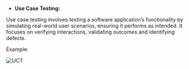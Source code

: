 ﻿- **Use Case Testing:**

Use case testing involves testing a software application’s functionality by simulating real-world user scenarios, ensuring it performs as intended. It focuses on verifying interactions, validating outcomes and identifying defects.  

Example:

![UCT](https://github.com/rhushikesh2000/JAVA_TUTORIAL_/assets/142867318/3ccfb56a-caa5-4e4e-839b-81a72141bba2)

